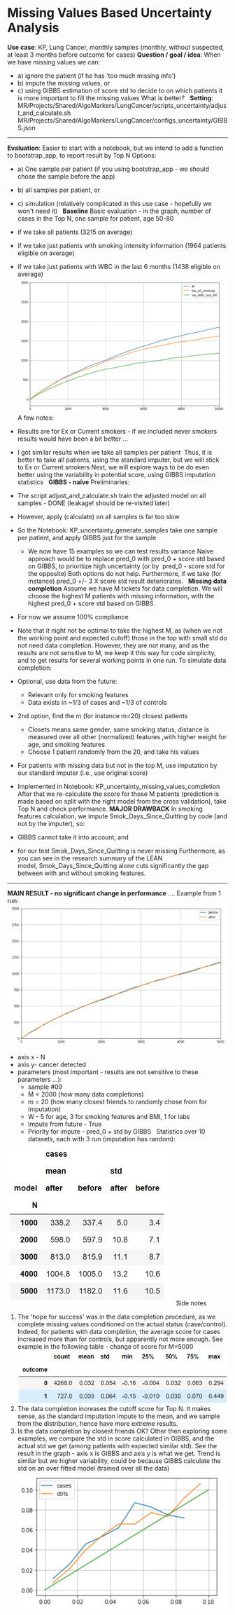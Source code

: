 # Missing Values Based Uncertainty Analysis
**Use case**: KP, Lung Cancer, monthly samples (monthly, without suspected, at least 3 months before outcome for cases)
**Question / goal / idea**:
When we have missing values we can:

- a) ignore the patient (if he has 'too much missing info')
- b) impute the missing values, or
- c) using GIBBS estimation of score std to decide to on which patients it is more important to fill the missing values
What is better?
 
**Setting**:
MR/Projects/Shared/AlgoMarkers/LungCancer/scripts_uncertainty/adjust_and_calculate.sh
MR/Projects/Shared/AlgoMarkers/LungCancer/configs_uncertainty/GIBBS.json
****
**Evaluation**:
Easier to start with a notebook, but we intend to add a function to bootstrap_app, to report result by Top N
Options:

- a) One sample per patient (if you using bootstrap_app - we should chose the sample before the app)
- b) all samples per patient, or 
- c) simulation (relatively complicated in this use case - hopefully we won't need it)
 
**Baseline**
Basic evaluation - in the graph, number of cases in the Top N, one sample for patient, age 50-80

- if we take all patients (3215 on average)
- if we take just patients with smoking intensity information (1964 patients eligible on average)
- if we take just patients with WBC in the last 6 months (1438 eligible on average)
<img src="/attachments/13402413/13402479.png"/>A few notes:
- Results are for Ex or Current smokers - if we included never smokers results would have been a bit better ...
- I got similar results when we take all samples per patient 
Thus, it is better to take all patients, using the standard imputer, but we will stick to Ex or Current smokers
Next, we will explore ways to be do even better using the variability in potential score, using GIBBS imputation statistics
 
**GIBBS - naïve**
Preliminaries:

- The script adjust_and_calculate.sh train the adjusted model on all samples - DONE (leakage! should be re-visited later) 
- However, apply (calculate) on all samples is far too slow
- So the Notebook: KP_uncertainty_generate_samples take one sample per patient, and apply GIBBS just for the sample
  - We now have 15 examples so we can test results variance
Naive approach would be to replace pred_0 with pred_0 + score std based on GIBBS, to prioritize high uncertainty (or by  pred_0 - score std for the opposite)
Both options do not help. Furthermore, if we take (for instance) pred_0 +/- 3 X score std result deteriorates.
 
**Missing data completion**
Assume we have M tickets for data completion.
We will choose the highest M patients with missing information, with the highest pred_0 + score std based on GIBBS.

- For now we assume 100% compliance
- Note that it night not be optimal to take the highest M, as (when we not the working point and expected cutoff) those in the top with small std do not need data completion. However, they are not many, and as the results are not sensitive to M, we keep it this way for code simplicity, and to get results for several working points in one run.
To simulate data completion:
- Optional, use data from the future:
    - Relevant only for smoking features
    - Data exists in ~1/3 of cases and ~1/3 of controls 
- 2nd option, find the m (for instance m=20) closest patients
    - Closets means same gender, same smoking status, distance is measured over all other (normalized) features ,with higher weight for age, and smoking features
    - Choose 1 patient randomly from the 20, and take his values
- For patients with missing data but not in the top M, use imputation by our standard imputer (i.e., use original score)
- Implemented in Notebook: KP_uncertainty_missing_values_completion
After that we re-calculate the score for those M patients (prediction is made based on split with the right model from the cross validation), take Top N and check performance.
**MAJOR DRAWBACK**
In smoking features calculation, we impute Smok_Days_Since_Quitting by code (and not by the imputer), so:
- GIBBS cannot take it into account, and 
- for our test Smok_Days_Since_Quitting is never missing
Furthermore, as you can see in the research summary of the LEAN model, Smok_Days_Since_Quitting alone cuts significantly the gap between with and without smoking features.
****
**MAIN RESULT - no significant change in performance** ....
Example from 1 run:
<img src="/attachments/13402413/13402511.png"/>

- axis x - N
- axis y- cancer detected
- parameters (most important - results are not sensitive to these parameters ...):
    - sample #09 
    - M = 2000 (how many data completions)
    - m = 20 (how many closest friends to randomly chose from for imputation)
    - W - 5 for age, 3 for smoking features and BMI, 1 for labs
    - Impute from future - True
    - Priority for impute - pred_0 + std by GIBBS
 
Statistics over 10 datasets, each with 3 run (imputation has random):
<img src="/attachments/13402413/13402515.png"/>
Side notes

1. The 'hope for success' was in the data completion procedure, as we complete missing values conditioned on the actual status (case/control). Indeed, for patients with data completion, the average score for cases increased more than for controls, but apparently not more enough. See example in the following table - change of score for M=5000<img src="/attachments/13402413/13402534.png"/>
2. The data completion increases the cutoff score for Top N. It makes sense, as the standard imputation impute to the mean, and we sample from the distribution, hence have more extreme results.
3. Is the data completion by closest friends OK? Other then exploring some examples, we compare the std in score calculated in GIBBS, and the actual std we get (among patients with expected similar std). See the result in the graph - axis x is GIBBS and axis y is what we get. Trend is similar but we higher variability, could be because GIBBS calculate the std on an over fitted model (trained over all the data)<img src="/attachments/13402413/13402512.png"/>
